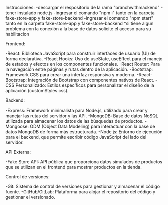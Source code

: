 Instrucciones:
-descargar el respositorio de la rama "branchwithmackend"
-tener instalado node.js
-ingresar el comando "npm i" tanto en la carpeta fake-store-app y fake-store-backend 
-ingresar el comando "npm start" tanto en la carpeta fake-store-app y fake-store-backend
*si tiene algun problema con la conexión a la base de datos solicite el acceso para su habilitacion


Frontend:

-React: Biblioteca JavaScript para construir interfaces de usuario (UI) de forma declarativa.
-React Hooks: Uso de useState, useEffect para el manejo de estados y efectos en los componentes funcionales.
-React Router: Para la navegación entre páginas y rutas dentro de la aplicación.
-Bootstrap: Framework CSS para crear una interfaz responsiva y moderna.
-React-Bootstrap: Integración de Bootstrap con componentes nativos de React.
-CSS Personalizado: Estilos específicos para personalizar el diseño de la aplicación (customStyles.css).

Backend:

-Express: Framework minimalista para Node.js, utilizado para crear y manejar las rutas del servidor y las API.
-MongoDB: Base de datos NoSQL utilizada para almacenar los datos de las búsquedas de productos.
-Mongoose: ODM (Object Data Modeling) para interactuar con la base de datos MongoDB de forma más estructurada.
-Node.js: Entorno de ejecución para el backend, que permite escribir código JavaScript del lado del servidor.

API Externa:

-Fake Store API: API pública que proporciona datos simulados de productos que se utilizan en el frontend para mostrar productos en la tienda.

Control de versiones:

-Git: Sistema de control de versiones para gestionar y almacenar el código fuente.
-GitHub/GitLab: Plataforma para alojar el repositorio del código y gestionar el versionado.

